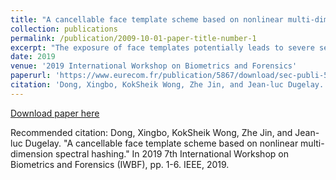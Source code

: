 ```yaml
---
title: "A cancellable face template scheme based on nonlinear multi-dimension spectral hashing"
collection: publications
permalink: /publication/2009-10-01-paper-title-number-1
excerpt: "The exposure of face templates potentially leads to severe security and privacy risks. For example, the attacker can utilize the compromised face template to masquerade the template owner. In addition, these concerns are aggravated since face is irreplaceable and irrevocable. In this paper, we propose a cancelable transform, namely nonlinear multidimension spectral hashing (NMDSH) to protect face template. Essentially, NMDSH utilizes a many-to-one function to transform real-valued deep face feature vector into binary code. The transformed template thus possesses strong non-invertible property. Next, a highly nonlinear softmod function is further adapted into the scheme to provide an additional layer of protection against similarity-based attack. The accuracy performance of NMDSH is evaluated. Experiment results suggest that NMDSH can preserve the accuracy performance largely. Properties including non-invertibility, revocability and resistance to similarity-based attack are also evaluated.<br/><img src='/images/nmdsh.png'>"
date: 2019
venue: '2019 International Workshop on Biometrics and Forensics'
paperurl: 'https://www.eurecom.fr/publication/5867/download/sec-publi-5867_2.pdf'
citation: 'Dong, Xingbo, KokSheik Wong, Zhe Jin, and Jean-luc Dugelay. "A cancellable face template scheme based on nonlinear multi-dimension spectral hashing." In 2019 7th International Workshop on Biometrics and Forensics (IWBF), pp. 1-6. IEEE, 2019.'
---
```



[Download paper here](https://www.eurecom.fr/publication/5867/download/sec-publi-5867_2.pdf)

Recommended citation: Dong, Xingbo, KokSheik Wong, Zhe Jin, and Jean-luc Dugelay. "A cancellable face template scheme based on nonlinear multi-dimension spectral hashing." In 2019 7th International Workshop on Biometrics and Forensics (IWBF), pp. 1-6. IEEE, 2019.
